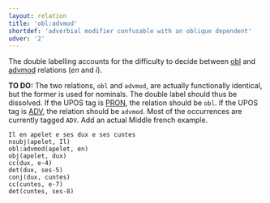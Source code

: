 ```yaml
---
layout: relation
title: 'obl:advmod'
shortdef: 'adverbial modifier confusable with an oblique dependent'
udver: '2'
---
```


The double labelling accounts for the difficulty to decide between [obl]() and [advmod]()
relations (_en_ and _i_).

**TO DO:** The two relations, `obl` and `advmod`, are actually functionally identical,
but the former is used for nominals. The double label should thus be dissolved. If the
UPOS tag is [PRON](), the relation should be `obl`. If the UPOS tag is [ADV](), the relation
should be `advmod`. Most of the occurrences are currently tagged `ADV`.
Add an actual Middle french example.


~~~ sdparse
Il en apelet e ses dux e ses cuntes
nsubj(apelet, Il)
obl:advmod(apelet, en)
obj(apelet, dux)
cc(dux, e-4)
det(dux, ses-5)
conj(dux, cuntes)
cc(cuntes, e-7)
det(cuntes, ses-8)
~~~
